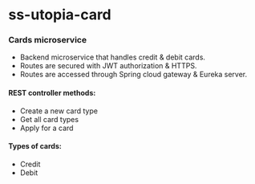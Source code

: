 # ss-utopia-card

### Cards microservice
- Backend microservice that handles credit & debit cards.
- Routes are secured with JWT authorization & HTTPS.
- Routes are accessed through Spring cloud gateway & Eureka server.

#### REST controller methods:	
- Create a new card type
- Get all card types
- Apply for a card

#### Types of cards:
- Credit
- Debit
